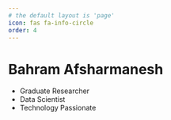 ```yaml
---
# the default layout is 'page'
icon: fas fa-info-circle
order: 4
---
```


# Bahram Afsharmanesh
* Graduate Researcher
* Data Scientist
* Technology Passionate
